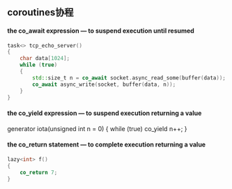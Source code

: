 ## coroutines协程
#### the co_await expression — to suspend execution until resumed
```cpp
task<> tcp_echo_server()
{
    char data[1024];
    while (true)
    {
        std::size_t n = co_await socket.async_read_some(buffer(data));
        co_await async_write(socket, buffer(data, n));
    }
}
```

#### the co_yield expression — to suspend execution returning a value
generator<unsigned int> iota(unsigned int n = 0)
{
    while (true)
        co_yield n++;
}

#### the co_return statement — to complete execution returning a value
```cpp
lazy<int> f()
{
    co_return 7;
}
```